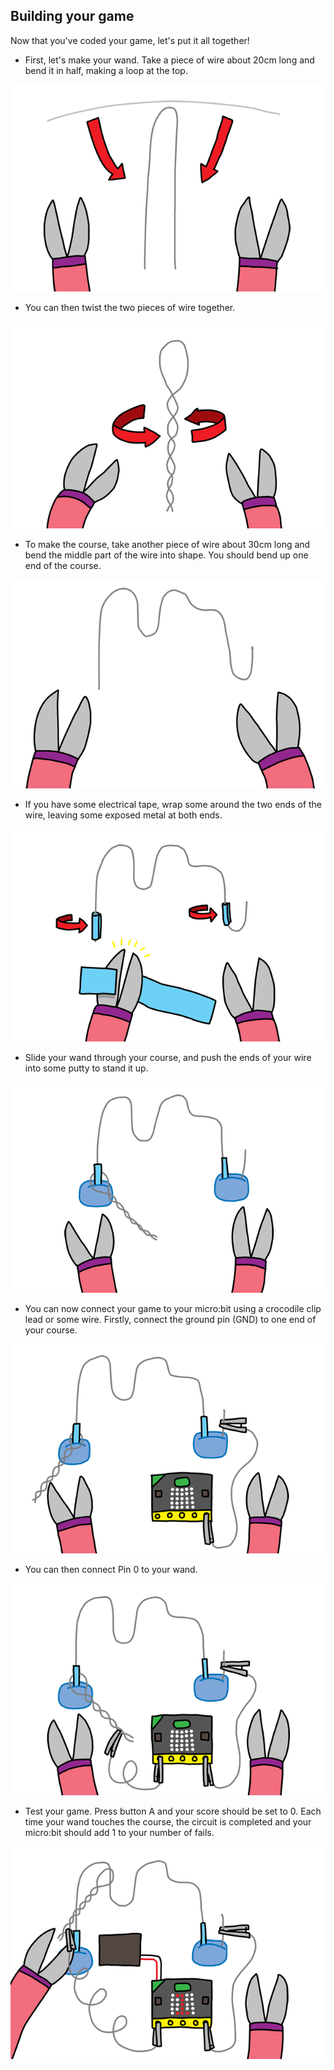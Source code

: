 ## Building your game

Now that you've coded your game, let's put it all together!

+ First, let's make your wand. Take a piece of wire about 20cm long and bend it in half, making a loop at the top.

![截图](images/frustration-wand-bend.png)

+ You can then twist the two pieces of wire together.

![截屏](images/frustration-wand-twist.png)

+ To make the course, take another piece of wire about 30cm long and bend the middle part of the wire into shape. You should bend up one end of the course.

![截屏](images/frustration-course-bend.png)

+ If you have some electrical tape, wrap some around the two ends of the wire, leaving some exposed metal at both ends.

![截图](images/frustration-course-tape.png)

+ Slide your wand through your course, and push the ends of your wire into some putty to stand it up.

![截屏](images/frustration-course-putty.png)

+ You can now connect your game to your micro:bit using a crocodile clip lead or some wire. Firstly, connect the ground pin (GND) to one end of your course.

![截屏](images/frustration-gnd-connect.png)

+ You can then connect Pin 0 to your wand.

![截屏](images/frustration-pin0-connect.png)

+ Test your game. Press button A and your score should be set to 0. Each time your wand touches the course, the circuit is completed and your micro:bit should add 1 to your number of fails.

![截屏](images/frustration-final.png)